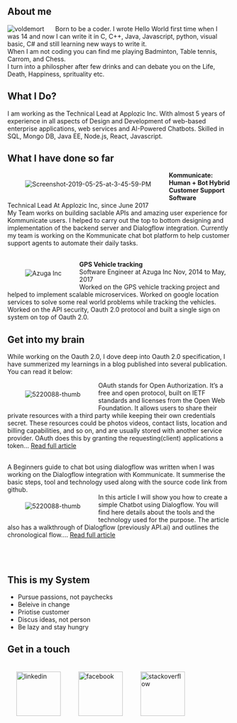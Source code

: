 ## About me

<img src="https://i.ibb.co/Vxmhp4J/voldemort.jpg" alt="voldemort" border="0" style ="float:left; padding: 0px 25px 0px 0px">
Born to be a coder. I wrote Hello World first time when I was 14 and now I can write it in C, C++, Java, Javascript, python, visual basic, C# and still learning new ways to write it.<br>
When I am not coding you can find me playing Badminton, Table tennis, Carrom, and Chess.<br>
I turn into a philospher after few drinks and can debate you on the Life, Death, Happiness, sprituality etc. 

## What I Do?

I am working as the Technical Lead at Applozic Inc. With almost 5 years of experience in all aspects of Design and Development of web-based enterprise applications, web services and AI-Powered Chatbots. Skilled in SQL, Mongo DB, Java EE, Node.js, React, Javascript.

## What I have done so far

<a href="https://Kommunicate.io"><img src="https://i.ibb.co/74MbHz2/kommunicate-logo.png" alt="Screenshot-2019-05-25-at-3-45-59-PM" border="0" style ="float:left; padding: 20px 40px"></a>
<strong>Kommunicate: Human + Bot Hybrid Customer Support Software </strong> <br>
  Technical Lead At Applozic Inc, since June 2017<br>
  My Team works on building saclable APIs and amazing user experience for Kommunicate users. I helped to carry out the top to   bottom designing and implementation of the backend server and Dialogflow integration. Currently my team is working on the     Kommunicate chat bot platform to help customer support agents to automate their daily tasks. <br> <br>

<a href="https://azuga.com/"><img src="https://i.ibb.co/VLMx3t4/fleet-data-science.png" alt="Azuga Inc" border="0" style ="float:left; padding: 20px 40px"></a> 
   <strong>GPS Vehicle tracking </strong><br>
   Software Engineer at Azuga Inc Nov, 2014 to May, 2017<br>
   Worked on the GPS vehicle tracking project and helped to implement scalable microservices. Worked on google location services to solve some real world problems while tracking the vehicles. Worked on the API security, Oauth 2.0 protocol and built a single sign on system on top of Oauth 2.0.  
   

## Get into my brain

While working on the Oauth 2.0, I dove deep into Oauth 2.0 specification, I have summerized my learnings in a blog published into several publication. You can read it below:   

<a href="https://dzone.com/articles/oauth-20-beginners-guide"><img src="https://i.ibb.co/wShpxQD/dzone.jpg" alt="5220088-thumb" border="0" style ="float:left; padding: 20px 40px" ></a> 
OAuth stands for Open Authorization. It’s a free and open protocol, built on IETF standards and licenses from the Open Web Foundation. It allows users to share their private resources with a third party while keeping their own credentials secret. These resources could be photos videos, contact lists, location and billing capabilities, and so on, and are usually stored with another service provider. OAuth does this by granting the requesting(client) applications a token... [Read full article](https://dzone.com/articles/oauth-20-beginners-guide) <br><br>


A Beginners guide to chat bot using dialogflow was written when I was working on the Dialogflow integration with Kommunicate. It summerise the basic steps, tool and technology used along with the source code link from github.
<br>
<a href="https://medium.com/engineering-applozic/beginners-guide-to-creating-chatbots-using-dialogflow-f56e9f6ddaf5"><img src="https://i.ibb.co/QX8vqd9/bot-guide.jpg" alt="5220088-thumb" border="0" style ="float:left; padding: 20px 40px" ></a> 
In this article I will show you how to create a simple Chatbot using Dialogflow. You will find here details about the tools and the technology used for the purpose. The article also has a walkthrough of Dialogflow (previously API.ai) and outlines the chronological flow.... [Read full article](https://medium.com/engineering-applozic/beginners-guide-to-creating-chatbots-using-dialogflow-f56e9f6ddaf5) <br> <br><br><br>

## This is my System

* Pursue passions, not paychecks
* Beleive in change
* Priotise customer
* Discus ideas, not person
* Be lazy and stay hungry


## Get in a touch 

<a href="https://www.linkedin.com/in/suraj-kumar-358317a3/"><img src="https://i.ibb.co/Yy3J9Xz/svvszaufolhr4jkwl7vz.jpg" alt="linkedin" border="0" style ="float:left; padding: 20px 20px; height:100px;width:100px ">  </a>

<a href="https://www.facebook.com/suraj.srk"><img src="https://i.ibb.co/grNSy6Z/c6f98156-65da-4ba4-92f0-26cbd42c82db-tbqkkp.png" alt="facebook" border="0" style ="float:left; padding: 20px 20px; height:100px;width:100px"></a>

<a href="https://stackoverflow.com/users/3949639/suraj?tab=profile"><img src="https://i.ibb.co/FgZbz4m/stackoverflow.png" alt="stackoverflow" border="0" style ="float:left; padding: 20px 20px; height:100px;width:100px"></a>

<br><br><br>



